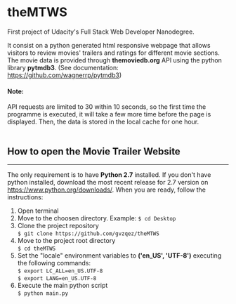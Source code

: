# theMTWS
First project of Udacity's Full Stack Web Developer Nanodegree.

It consist on a python generated html responsive webpage that allows visitors to review movies' trailers and ratings for different movie sections. The movie data is provided through **themoviedb.org** API using the python library **pytmdb3**. (See documentation: https://github.com/wagnerrp/pytmdb3)
<br />
#### Note:
API requests are limited to 30 within 10 seconds, so the first time the programme is executed, it will take a few more time before the page is displayed. Then, the data is stored in the local cache for one hour.
<br />
<br />
## How to open the Movie Trailer Website
--------------
The only requirement is to have **Python 2.7** installed. If you don't have python installed, download the most recent release for 2.7 version on https://www.python.org/downloads/. When you are ready, follow the instructions:
<br />
1. Open terminal
2. Move to the choosen directory. Example:  ```$ cd Desktop```<br />
3. Clone the project repository <br />
```$ git clone https://github.com/gvzqez/theMTWS```
4. Move to the project root directory <br />
 ```$ cd theMTWS```
5. Set the "locale" environment variables to **('en_US', 'UTF-8')** executing the following commands: <br />
```$ export LC_ALL=en_US.UTF-8``` <br />
 ```$ export LANG=en_US.UTF-8```
6. Execute the main python script <br />
 ```$ python main.py```



